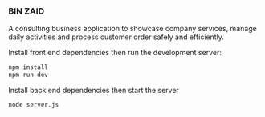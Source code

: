 ### BIN ZAID 

A consulting business application to showcase company services, manage daily activities and process customer order safely and efficiently.

Install front end dependencies then run the development server:

```bash
npm install
npm run dev
```

Install back end dependencies then start the server 

```bash
node server.js
```
